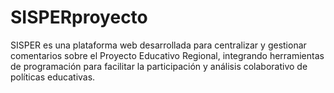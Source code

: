 # SISPERproyecto
SISPER es una plataforma web desarrollada para centralizar y gestionar comentarios sobre el Proyecto Educativo Regional, integrando herramientas de programación para facilitar la participación y análisis colaborativo de políticas educativas.
